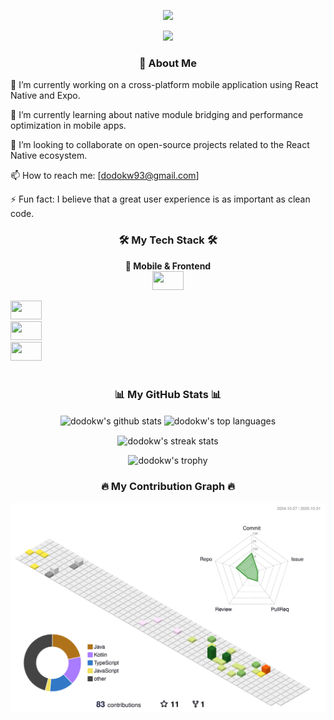 <!--
안녕하세요, dodokw님!
이 파일은 제공된 가이드를 기반으로 생성된 GitHub 프로필 README입니다.
아래 내용에서 '[ ]'로 표시된 부분이나 'your-...'로 시작하는 링크를 실제 정보로 수정해주세요.
-->
<div align="center">

<a href="https://dodokw93.tistory.com/" target="_blank"><img src="https://avatars.githubusercontent.com/u/14343537?s=200&v=4"/></a>

<a href="mailto:dodokw93@gmail.com"><img src="https://img.shields.io/badge/Gmail-D14836?style=for-the-badge&logo=gmail&logoColor=white"/></a>
</div>



<h3 align="center">👋 About Me</h3>

🔭 I’m currently working on a cross-platform mobile application using React Native and Expo.

🌱 I’m currently learning about native module bridging and performance optimization in mobile apps.

👯 I’m looking to collaborate on open-source projects related to the React Native ecosystem.

📫 How to reach me: [dodokw93@gmail.com]

⚡ Fun fact: I believe that a great user experience is as important as clean code.

<!-- 4. 기술 스택: 사용할 수 있는 기술들을 뱃지 형태로 보여줍니다. -->

<h3 align="center">🛠️ My Tech Stack 🛠️</h3>
<p align="center">
<b>📱 Mobile & Frontend</b><br/>
<img src="https://encrypted-tbn0.gstatic.com/images?q=tbn:ANd9GcQ18Gt9viR2yfaYTVjyutOeMAGk6sFTje4g2A&s" width="50" height="30"/>
<div width="5"/>
<img src="https://img.shields.io/badge/Expo-000020?style=for-the-badge&logo=expo&logoColor=white" width="50" height="30"/>
<div width="5"/>
<img src="https://img.shields.io/badge/TypeScript-3178C6?style=for-the-badge&logo=typescript&logoColor=white" width="50" height="30"/>
<div width="5"/>
<img src="https://cdn.jsdelivr.net/gh/devicons/devicon/icons/react/react-original.svg" width="50" height="30"/>
<div width="5"/>
<img src="https://cdn.simpleicons.org/javascript/F7DF1E" width="6" height="6"/>
<br/>
</p>

<!-- 5. GitHub 통계: 자동으로 업데이트되는 활동 통계입니다. -->

<h3 align="center">📊 My GitHub Stats 📊</h3>
<p align="center">
<!-- GitHub 활동 통계 카드 -->
<img align="center" src="https://www.google.com/search?q=https://github-readme-stats.vercel.app/api%3Fusername%3Ddodokw%26show_icons%3Dtrue%26locale%3Dko%26theme%3Dradical" alt="dodokw's github stats" />
<!-- 가장 많이 사용한 언어 카드 -->
<img align="center" src="https://www.google.com/search?q=https://github-readme-stats.vercel.app/api/top-langs%3Fusername%3Ddodokw%26layout%3Dcompact%26locale%3Dko%26theme%3Dradical" alt="dodokw's top languages" />
</p>
<p align="center">
<!-- 연속 커밋 기록 (Streak) 카드 -->
<img align="center" src="https://www.google.com/search?q=https://streak-stats.demolab.com/%3Fuser%3Ddodokw%26theme%3Ddark%26locale%3Dko" alt="dodokw's streak stats" />
</p>
<p align="center">
<!-- GitHub 프로필 트로피 -->
<img src="https://www.google.com/search?q=https://github-profile-trophy.vercel.app/%3Fusername%3Ddodokw%26theme%3Dradical%26margin-w%3D15%26margin-h%3D15" alt="dodokw's trophy" />
</p>

<!--
6. 3D 기여도 그래프:
이 이미지를 표시하려면 GitHub Action 설정이 필요합니다.
가이드 문서의 '파트 II, 섹션 2.2'를 참고하여 .github/workflows/profile-3d.yml 파일을 생성하고 Action을 실행해주세요.
Action이 성공적으로 실행되면 이 이미지가 자동으로 나타납니다.
-->

<h3 align="center">🔥 My Contribution Graph 🔥</h3>
<p align="center">
<img src="profile-3d-contrib/profile-season-animate.svg">
</p>

